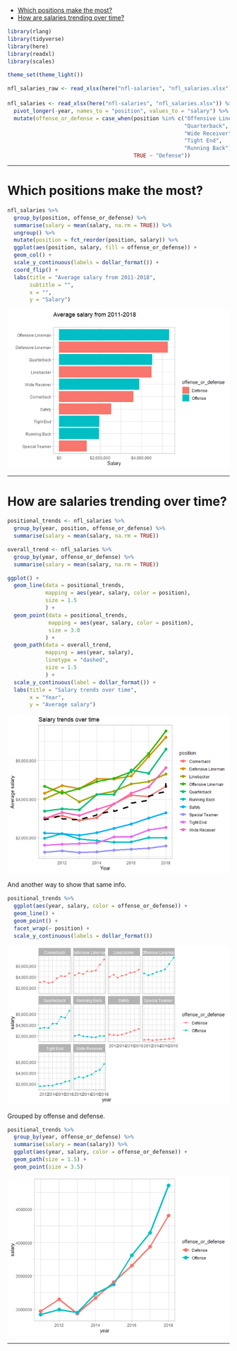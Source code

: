
  - [Which positions make the most?](#which-positions-make-the-most)
  - [How are salaries trending over
    time?](#how-are-salaries-trending-over-time)

``` r
library(rlang)
library(tidyverse)
library(here)
library(readxl)
library(scales)
```

``` r
theme_set(theme_light())
```

``` r
nfl_salaries_raw <- read_xlsx(here("nfl-salaries", "nfl_salaries.xlsx"))

nfl_salaries <- read_xlsx(here("nfl-salaries", "nfl_salaries.xlsx")) %>% 
  pivot_longer(-year, names_to = "position", values_to = "salary") %>% 
  mutate(offense_or_defense = case_when(position %in% c("Offensive Lineman",
                                                        "Quarterback",
                                                        "Wide Receiver",
                                                        "Tight End",
                                                        "Running Back") ~ "Offense",
                                        TRUE ~ "Defense"))
```

-----

# Which positions make the most?

``` r
nfl_salaries %>% 
  group_by(position, offense_or_defense) %>% 
  summarise(salary = mean(salary, na.rm = TRUE)) %>% 
  ungroup() %>% 
  mutate(position = fct_reorder(position, salary)) %>% 
  ggplot(aes(position, salary, fill = offense_or_defense)) + 
  geom_col() +
  scale_y_continuous(labels = dollar_format()) +
  coord_flip() +
  labs(title = "Average salary from 2011-2018", 
       subtitle = "",
       x = "",
       y = "Salary") 
```

![](nfl_salaries_files/figure-gfm/positional_salaries_overall-1.png)<!-- -->

-----

# How are salaries trending over time?

``` r
positional_trends <- nfl_salaries %>% 
  group_by(year, position, offense_or_defense) %>% 
  summarise(salary = mean(salary, na.rm = TRUE)) 
```

``` r
overall_trend <- nfl_salaries %>% 
  group_by(year, offense_or_defense) %>% 
  summarise(salary = mean(salary, na.rm = TRUE))
```

``` r
ggplot() +
  geom_line(data = positional_trends, 
            mapping = aes(year, salary, color = position), 
            size = 1.5
            ) +
  geom_point(data = positional_trends, 
             mapping = aes(year, salary, color = position), 
             size = 3.0
            ) +
  geom_path(data = overall_trend, 
            mapping = aes(year, salary), 
            linetype = "dashed",
            size = 1.5
            ) +
  scale_y_continuous(label = dollar_format()) +
  labs(title = "Salary trends over time",
       x = "Year",
       y = "Average salary")
```

![](nfl_salaries_files/figure-gfm/positional_trends_together-1.png)<!-- -->

And another way to show that same info.

``` r
positional_trends %>% 
  ggplot(aes(year, salary, color = offense_or_defense)) + 
  geom_line() +
  geom_point() + 
  facet_wrap(~ position) +
  scale_y_continuous(labels = dollar_format())
```

![](nfl_salaries_files/figure-gfm/positional_trends_faceted-1.png)<!-- -->

Grouped by offense and defense.

``` r
positional_trends %>% 
  group_by(year, offense_or_defense) %>% 
  summarise(salary = mean(salary)) %>% 
  ggplot(aes(year, salary, color = offense_or_defense)) +
  geom_path(size = 1.5) + 
  geom_point(size = 3.5)
```

![](nfl_salaries_files/figure-gfm/offense_defense_trend-1.png)<!-- -->

-----
